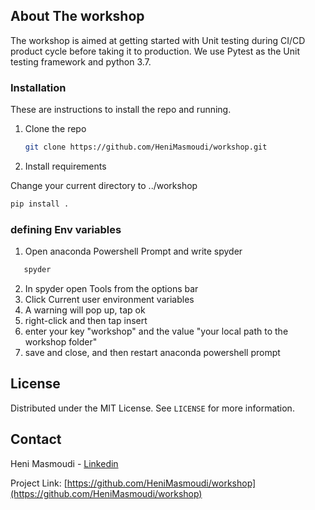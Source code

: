 
<!-- ABOUT THE PROJECT -->
## About The workshop

The workshop is aimed at getting started with Unit testing during CI/CD product cycle before taking it to production. We use Pytest as the Unit testing framework and python 3.7.


<!-- GETTING STARTED -->
### Installation

These are instructions to install the repo and running. 

1. Clone the repo
   ```sh
   git clone https://github.com/HeniMasmoudi/workshop.git 
   ```
2. Install requirements

Change your current directory to ../workshop 
   ```sh
   pip install .
   ```   

<!-- Env variables -->
### defining Env variables

1. Open anaconda Powershell Prompt and write spyder 
```sh
   spyder
   ```
2. In spyder open Tools from the options bar
3. Click Current user environment variables
4. A warning will pop up, tap ok
5. right-click and then tap insert
6. enter your key "workshop" and the value "your local path to the workshop folder"
7. save and close, and then restart anaconda powershell prompt


<!-- LICENSE -->
## License

Distributed under the MIT License. See `LICENSE` for more information.



<!-- CONTACT -->
## Contact

Heni Masmoudi - [Linkedin](https://www.linkedin.com/in/heni-masmoudi-bb0964152/)  

Project Link: [https://github.com/HeniMasmoudi/workshop](https://github.com/HeniMasmoudi/workshop)

